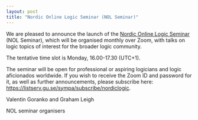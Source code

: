 ```yaml
---
layout: post
title: "Nordic Online Logic Seminar (NOL Seminar)"
---
```

We are pleased to announce the launch of the
[Nordic Online Logic Seminar](/the-nol-seminar.html)
(NOL Seminar), which will be organised monthly over Zoom, with talks on logic
topics of interest for the broader logic community.

The tentative time slot is Monday, 16.00-17.30 (UTC+1).

The seminar will be open for professional or aspiring logicians and logic
aficionados worldwide. If you wish to receive the Zoom ID and password for it,
as well as further announcements, please subscribe here:
<https://listserv.gu.se/sympa/subscribe/nordiclogic>.

Valentin Goranko and Graham Leigh

NOL seminar organisers
